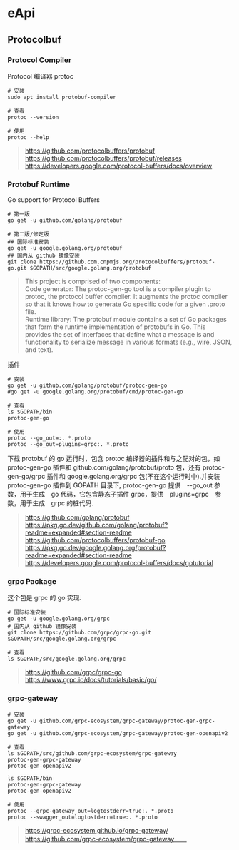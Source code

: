 # eApi

## Protocolbuf

### Protocol Compiler

Protocol 编译器 protoc

```
# 安装
sudo apt install protobuf-compiler

# 查看
protoc --version

# 使用
protoc --help
```
>https://github.com/protocolbuffers/protobuf  
https://github.com/protocolbuffers/protobuf/releases  
https://developers.google.com/protocol-buffers/docs/overview 

### Protobuf Runtime
Go support for Protocol Buffers

```
# 第一版
go get -u github.com/golang/protobuf

# 第二版/修定版
## 国际标准安装
go get -u google.golang.org/protobuf
## 国内从 github 镜像安装
git clone https://github.com.cnpmjs.org/protocolbuffers/protobuf-go.git $GOPATH/src/google.golang.org/protobuf

```

>This project is comprised of two components:  
Code generator: The protoc-gen-go tool is a compiler plugin to protoc, the protocol buffer compiler. It augments the protoc compiler so that it knows how to generate Go specific code for a given .proto file.  
Runtime library: The protobuf module contains a set of Go packages that form the runtime implementation of protobufs in Go. This provides the set of interfaces that define what a message is and functionality to serialize message in various formats (e.g., wire, JSON, and text).

插件
```
# 安装
go get -u github.com/golang/protobuf/protoc-gen-go
#go get -u google.golang.org/protobuf/cmd/protoc-gen-go 

# 查看
ls $GOPATH/bin
protoc-gen-go

# 使用
protoc --go_out=:. *.proto
protoc --go_out=plugins=grpc:. *.proto
```
下载 protobuf 的 go 运行时，包含 protoc 编译器的插件和与之配对的包，如 protoc-gen-go 插件和 github.com/golang/protobuf/proto 包，还有 protoc-gen-go/grpc 插件和 google.golang.org/grpc 包(不在这个运行时中).并安装 protoc-gen-go 插件到 GOPATH 目录下, protoc-gen-go 提供　--go_out 参数，用于生成　go 代码，它包含静态子插件 grpc，提供　plugins=grpc　参数，用于生成　grpc 的桩代码.   

>https://github.com/golang/protobuf  
https://pkg.go.dev/github.com/golang/protobuf?readme=expanded#section-readme  
https://github.com/protocolbuffers/protobuf-go  
https://pkg.go.dev/google.golang.org/protobuf?readme=expanded#section-readme  
https://developers.google.com/protocol-buffers/docs/gotutorial  

### grpc Package

这个包是 grpc 的 go 实现.

```
# 国际标准安装
go get -u google.golang.org/grpc
# 国内从 github 镜像安装
git clone https://github.com/grpc/grpc-go.git $GOPATH/src/google.golang.org/grpc

# 查看
ls $GOPATH/src/google.golang.org/grpc
```

>https://github.com/grpc/grpc-go  
https://www.grpc.io/docs/tutorials/basic/go/  

### grpc-gateway

```
# 安装
go get -u github.com/grpc-ecosystem/grpc-gateway/protoc-gen-grpc-gateway
go get -u github.com/grpc-ecosystem/grpc-gateway/protoc-gen-openapiv2

# 查看
ls $GOPATH/src/github.com/grpc-ecosystem/grpc-gateway
protoc-gen-grpc-gateway
protoc-gen-openapiv2

ls $GOPATH/bin
protoc-gen-grpc-gateway
protoc-gen-openapiv2

# 使用
protoc --grpc-gateway_out=logtostderr=true:. *.proto
protoc --swagger_out=logtostderr=true:. *.proto
```

>https://grpc-ecosystem.github.io/grpc-gateway/  
https://github.com/grpc-ecosystem/grpc-gateway　　

